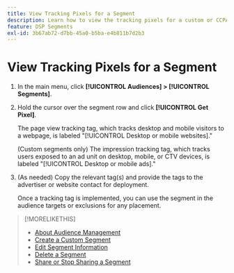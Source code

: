 ```yaml
---
title: View Tracking Pixels for a Segment
description: Learn how to view the tracking pixels for a custom or CCPA opt-out of sale segment.
feature: DSP Segments
exl-id: 3b67ab72-d7bb-45a0-b5ba-e4b811b7d2b3
---
```

# View Tracking Pixels for a Segment

1. In the main menu, click **[!UICONTROL Audiences] > [!UICONTROL Segments]**.

1. Hold the cursor over the segment row and click **[!UICONTROL Get Pixel]**.

   The page view tracking tag, which tracks desktop and mobile visitors to a webpage, is labeled "[!UICONTROL Desktop or mobile websites]."

   (Custom segments only) The impression tracking tag, which tracks users exposed to an ad unit on desktop, mobile, or CTV devices, is labeled "[!UICONTROL Desktop or mobile ads]."

1. (As needed) Copy the relevant tag(s) and provide the tags to the advertiser or website contact for deployment.

    Once a tracking tag is implemented, you can use the segment in the audience targets or exclusions for any placement.

>[!MORELIKETHIS]
>
>* [About Audience Management](audience-about.md)
>* [Create a Custom Segment](custom-segment-create.md)
>* [Edit Segment Information](segment-edit.md)
>* [Delete a Segment](segment-delete.md)
>* [Share or Stop Sharing a Segment](segment-share.md)
